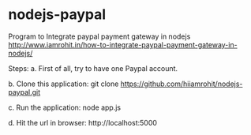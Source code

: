 # nodejs-paypal
Program to Integrate paypal payment gateway in nodejs
http://www.iamrohit.in/how-to-integrate-paypal-payment-gateway-in-nodejs/

Steps:
a. First of all, try to have one Paypal account.

b. Clone this application: git clone https://github.com/hiiamrohit/nodejs-paypal.git

c. Run the application: node app.js

d. Hit the url in browser: http://localhost:5000


